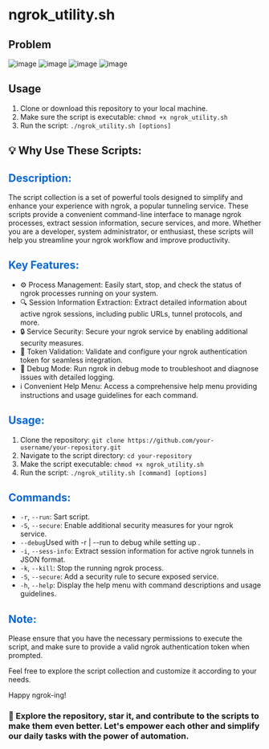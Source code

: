 <!DOCTYPE html>
<html lang="en">

</head>
<body>
  <h1>ngrok_utility.sh</h1>
  <h2> Problem </h2>
  
  ![image](https://github.com/Razichennouf/ngrok_toolkit/assets/77803582/75edee54-a771-4d2f-92ec-3d131d99ec1c)
![image](https://github.com/Razichennouf/ngrok_toolkit/assets/77803582/5ce889fa-e01d-4cc8-b759-d631936b9ef8)
![image](https://github.com/Razichennouf/ngrok_toolkit/assets/77803582/ba67ac1a-d029-4348-a34d-829c310e318f)
![image](https://github.com/Razichennouf/ngrok_toolkit/assets/77803582/80b7c1cd-708f-4964-820d-ba19af5be683)

  <h2>Usage</h2>
  <ol>
    <li>Clone or download this repository to your local machine.</li>
    <li>Make sure the script is executable: <code>chmod +x ngrok_utility.sh</code></li>
    <li>Run the script: <code>./ngrok_utility.sh [options]</code></li>
  </ol>
  <h2>💡 Why Use These Scripts:</h2>

<h2 style="color: #0366d6;">Description:</h2>

<p>The script collection is a set of powerful tools designed to simplify and enhance your experience with ngrok, a popular tunneling service. These scripts provide a convenient command-line interface to manage ngrok processes, extract session information, secure services, and more. Whether you are a developer, system administrator, or enthusiast, these scripts will help you streamline your ngrok workflow and improve productivity.</p>

<h2 style="color: #0366d6;">Key Features:</h2>

<ul>
  <li>⚙️ Process Management: Easily start, stop, and check the status of ngrok processes running on your system.</li>
  <li>🔍 Session Information Extraction: Extract detailed information about active ngrok sessions, including public URLs, tunnel protocols, and more.</li>
  <li>🔒 Service Security: Secure your ngrok service by enabling additional security measures.</li>
  <li>🔐 Token Validation: Validate and configure your ngrok authentication token for seamless integration.</li>
  <li>🐞 Debug Mode: Run ngrok in debug mode to troubleshoot and diagnose issues with detailed logging.</li>
  <li>ℹ️ Convenient Help Menu: Access a comprehensive help menu providing instructions and usage guidelines for each command.</li>
</ul>

<h2 style="color: #0366d6;">Usage:</h2>

<ol>
  <li>Clone the repository: <code>git clone https://github.com/your-username/your-repository.git</code></li>
  <li>Navigate to the script directory: <code>cd your-repository</code></li>
  <li>Make the script executable: <code>chmod +x ngrok_utility.sh</code></li>
  <li>Run the script: <code>./ngrok_utility.sh [command] [options]</code></li>
</ol>

<h2 style="color: #0366d6;">Commands:</h2>

<ul>
  <li><code>-r</code>, <code>--run</code>: Sart script.
  <li><code>-S</code>, <code>--secure</code>: Enable additional security measures for your ngrok service.</li>
  <li><code>--debug</code>Used with -r | --run to debug while setting up .</li>
  <li><code>-i</code>, <code>--sess-info</code>: Extract session information for active ngrok tunnels in JSON format.</li>
  <li><code>-k</code>, <code>--kill</code>: Stop the running ngrok process.</li>
  <li><code>-S</code>, <code>--secure</code>: Add a security rule to secure exposed service.</li>
  <li><code>-h</code>, <code>--help</code>: Display the help menu with command descriptions and usage guidelines.</li>
  
</ul>

<h2 style="color: #0366d6;">Note:</h2>

<p>Please ensure that you have the necessary permissions to execute the script, and make sure to provide a valid ngrok authentication token when prompted.</p>

<p>Feel free to explore the script collection and customize it according to your needs.</p>

<p>Happy ngrok-ing!</p>
  <h3>🌟 Explore the repository, star it, and contribute to the scripts to make them even better. Let's empower each other and simplify our daily tasks with the power of automation.</h3>
</body>
</html>

